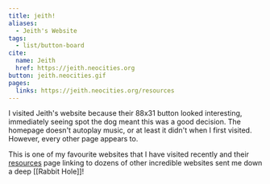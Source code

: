 ```yaml
---
title: jeith!
aliases: 
  - Jeith's Website
tags:
  - list/button-board
cite:
  name: Jeith
  href: https://jeith.neocities.org
button: jeith.neocities.gif
pages:
  links: https://jeith.neocities.org/resources
---
```


I visited Jeith's website because their 88x31 button looked interesting, immediately seeing spot the dog meant this was a good decision. The homepage doesn't autoplay music, or at least it didn't when I first visited. However, every other page appears to.

This is one of my favourite websites that I have visited recently and their [resources](https://jeith.neocities.org/resources) page linking to dozens of other incredible websites sent me down a deep [[Rabbit Hole]]!
